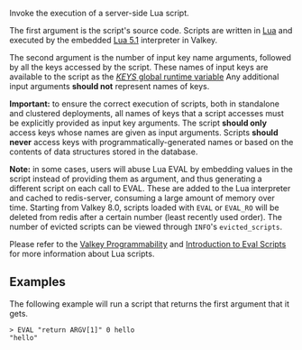 Invoke the execution of a server-side Lua script.

The first argument is the script's source code.
Scripts are written in [Lua](https://lua.org) and executed by the embedded [Lua 5.1](../topics/lua-api.md) interpreter in Valkey.

The second argument is the number of input key name arguments, followed by all the keys accessed by the script.
These names of input keys are available to the script as the [_KEYS_ global runtime variable](../topics/lua-api.md#the-keys-global-variable)
Any additional input arguments **should not** represent names of keys.

**Important:**
to ensure the correct execution of scripts, both in standalone and clustered deployments, all names of keys that a script accesses must be explicitly provided as input key arguments.
The script **should only** access keys whose names are given as input arguments.
Scripts **should never** access keys with programmatically-generated names or based on the contents of data structures stored in the database.

**Note:**
in some cases, users will abuse Lua EVAL by embedding values in the script instead of providing them as argument, and thus generating a different script on each call to EVAL.
These are added to the Lua interpreter and cached to redis-server, consuming a large amount of memory over time.
Starting from Valkey 8.0, scripts loaded with `EVAL` or `EVAL_RO` will be deleted from redis after a certain number (least recently used order).
The number of evicted scripts can be viewed through `INFO`'s `evicted_scripts`.

Please refer to the [Valkey Programmability](../topics/programmability.md) and [Introduction to Eval Scripts](../topics/eval-intro.md) for more information about Lua scripts.

## Examples

The following example will run a script that returns the first argument that it gets.

```
> EVAL "return ARGV[1]" 0 hello
"hello"
```
